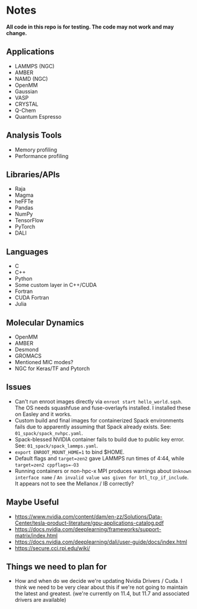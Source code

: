 # Notes

**All code in this repo is for testing. The code may not work and may change.**

## Applications
- LAMMPS (NGC)
- AMBER
- NAMD (NGC)
- OpenMM
- Gaussian
- VASP
- CRYSTAL
- Q-Chem
- Quantum Espresso

## Analysis Tools
- Memory profiling
- Performance profiling

## Libraries/APIs
- Raja
- Magma
- heFFTe
- Pandas
- NumPy
- TensorFlow
- PyTorch
- DALI

## Languages
- C
- C++
- Python
- Some custom layer in C++/CUDA
- Fortran
- CUDA Fortran
- Julia

## Molecular Dynamics
- OpenMM
- AMBER
- Desmond
- GROMACS
- Mentioned MIC modes?
- NGC for Keras/TF and Pytorch


## Issues

- Can't run enroot images directly via `enroot start hello_world.sqsh`. The OS
  needs squashfuse and fuse-overlayfs installed. I installed these on Easley and
  it works.
- Custom build and final images for containerized Spack environments fails due
  to apparently assuming that Spack already exists. See: `01_spack/spack_nvhpc.yaml`.
- Spack-blessed NVIDIA container fails to build due to public key error. See: `01_spack/spack_lammps.yaml`.
- `export ENROOT_MOUNT_HOME=1` to bind $HOME.
- Default flags and `target=zen2` gave LAMMPS run times of 4:44, while `target=zen2 cppflags=-O3`
- Running containers or non-hpc-x MPI produces warnings about `Unknown interface name` / 
  `An invalid value was given for btl_tcp_if_include`. It appears not to see the Mellanox / IB correctly?

## Maybe Useful
- https://www.nvidia.com/content/dam/en-zz/Solutions/Data-Center/tesla-product-literature/gpu-applications-catalog.pdf
- https://docs.nvidia.com/deeplearning/frameworks/support-matrix/index.html
- https://docs.nvidia.com/deeplearning/dali/user-guide/docs/index.html
- https://secure.cci.rpi.edu/wiki/

## Things we need to plan for
- How and when do we decide we're updating Nvidia Drivers / Cuda. I think we need to be very clear about this if we're not going to maintain the latest and greatest. (we're currently on 11.4, but 11.7 and associated drivers are available)
